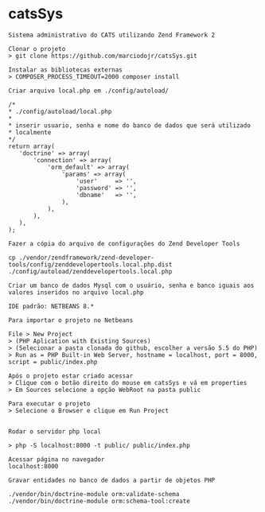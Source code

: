 # catsSys

    Sistema administrativo do CATS utilizando Zend Framework 2

    Clonar o projeto
    > git clone https://github.com/marciodojr/catsSys.git

    Instalar as bibliotecas externas
    > COMPOSER_PROCESS_TIMEOUT=2000 composer install

    Criar arquivo local.php em ./config/autoload/

    /*
    * ./config/autoload/local.php
    *
    * inserir usuario, senha e nome do banco de dados que será utilizado
    * localmente
    */
    return array(
       'doctrine' => array(
           'connection' => array(
               'orm_default' => array(
                   'params' => array(
                       'user'     => '',
                       'password' => '',
                       'dbname'   => '',
                   ),
               ),
           ),
       ),
    );

    Fazer a cópia do arquivo de configurações do Zend Developer Tools

    cp ./vendor/zendframework/zend-developer-tools/config/zenddevelopertools.local.php.dist ./config/autoload/zenddevelopertools.local.php

    Criar um banco de dados Mysql com o usuário, senha e banco iguais aos valores inseridos no arquivo local.php

    IDE padrão: NETBEANS 8.*

    Para importar o projeto no Netbeans

    File > New Project
    > (PHP Aplication with Existing Sources)
    > (Selecionar a pasta clonada do github, escolher a versão 5.5 do PHP)
    > Run as = PHP Built-in Web Server, hostname = localhost, port = 8000, script = public/index.php
    
    Após o projeto estar criado acessar
    > Clique com o botão direito do mouse em catsSys e vá em properties
    > Em Sources selecione a opção WebRoot na pasta public

    Para executar o projeto
    > Selecione o Browser e clique em Run Project


    Rodar o servidor php local

    > php -S localhost:8000 -t public/ public/index.php

    Acessar página no navegador
    localhost:8000

    Gravar entidades no banco de dados a partir de objetos PHP
    
    ./vendor/bin/doctrine-module orm:validate-schema
    ./vendor/bin/doctrine-module orm:schema-tool:create